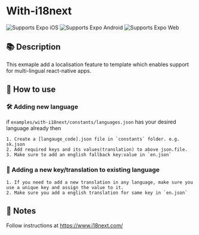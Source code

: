 # With-i18next

<p>
  <!-- iOS -->
  <img alt="Supports Expo iOS" longdesc="Supports Expo iOS" src="https://img.shields.io/badge/iOS-4630EB.svg?style=flat-square&logo=APPLE&labelColor=999999&logoColor=fff" />
  <!-- Android -->
  <img alt="Supports Expo Android" longdesc="Supports Expo Android" src="https://img.shields.io/badge/Android-4630EB.svg?style=flat-square&logo=ANDROID&labelColor=A4C639&logoColor=fff" />
  <!-- Web -->
  <img alt="Supports Expo Web" longdesc="Supports Expo Web" src="https://img.shields.io/badge/web-4630EB.svg?style=flat-square&logo=GOOGLE-CHROME&labelColor=4285F4&logoColor=fff" />
</p>

## 📚 Description
This exmaple add a localisation feature to template which enables support for multi-lingual react-native apps.

## 🚀 How to use

### 🛠️ Adding new language
if `examples/with-i18next/constants/languages.json` has your desired language already then

    1. Create a [langauge_code].json file in `constants` folder. e.g. sk.json
    2. Add required keys and its values(translation) to above json.file.
    3. Make sure to add an english fallback key:value in `en.json`
### 🔨 Adding a new key/translation to existing language
    1. If you need to add a new translation in any language, make sure you use a unique key and assign the value to it.
    2. Make sure you add a english translation for same key in `en.json`

## 📝 Notes

Follow instructions at https://www.i18next.com/

